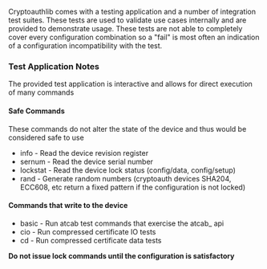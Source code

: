 Cryptoauthlib comes with a testing application and a number of integration test suites. These tests are used to validate use cases internally and are provided to demonstrate usage. These tests are not able to completely cover every configuration combination so a "fail" is most often an indication of a configuration incompatibility with the test.

### Test Application Notes

The provided test application is interactive and allows for direct execution of many
commands

#### Safe Commands

These commands do not alter the state of the device and thus would be considered
safe to use

* info - Read the device revision register
* sernum - Read the device serial number
* lockstat - Read the device lock status (config/data, config/setup)
* rand - Generate random numbers (cryptoauth devices SHA204, ECC608, etc return a fixed pattern if the configuration is not locked)

#### Commands that write to the device
* basic - Run atcab test commands that exercise the atcab_ api
* cio - Run compressed certificate IO tests
* cd - Run compressed certificate data tests

__Do not issue lock commands until the configuration is satisfactory__